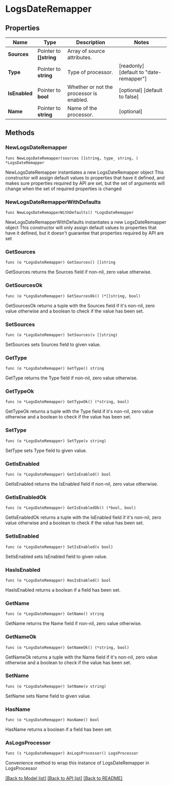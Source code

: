 # LogsDateRemapper

## Properties

Name | Type | Description | Notes
------------ | ------------- | ------------- | -------------
**Sources** | Pointer to **[]string** | Array of source attributes. | 
**Type** | Pointer to **string** | Type of processor. | [readonly] [default to "date-remapper"]
**IsEnabled** | Pointer to **bool** | Whether or not the processor is enabled. | [optional] [default to false]
**Name** | Pointer to **string** | Name of the processor. | [optional] 

## Methods

### NewLogsDateRemapper

`func NewLogsDateRemapper(sources []string, type_ string, ) *LogsDateRemapper`

NewLogsDateRemapper instantiates a new LogsDateRemapper object
This constructor will assign default values to properties that have it defined,
and makes sure properties required by API are set, but the set of arguments
will change when the set of required properties is changed

### NewLogsDateRemapperWithDefaults

`func NewLogsDateRemapperWithDefaults() *LogsDateRemapper`

NewLogsDateRemapperWithDefaults instantiates a new LogsDateRemapper object
This constructor will only assign default values to properties that have it defined,
but it doesn't guarantee that properties required by API are set

### GetSources

`func (o *LogsDateRemapper) GetSources() []string`

GetSources returns the Sources field if non-nil, zero value otherwise.

### GetSourcesOk

`func (o *LogsDateRemapper) GetSourcesOk() (*[]string, bool)`

GetSourcesOk returns a tuple with the Sources field if it's non-nil, zero value otherwise
and a boolean to check if the value has been set.

### SetSources

`func (o *LogsDateRemapper) SetSources(v []string)`

SetSources sets Sources field to given value.


### GetType

`func (o *LogsDateRemapper) GetType() string`

GetType returns the Type field if non-nil, zero value otherwise.

### GetTypeOk

`func (o *LogsDateRemapper) GetTypeOk() (*string, bool)`

GetTypeOk returns a tuple with the Type field if it's non-nil, zero value otherwise
and a boolean to check if the value has been set.

### SetType

`func (o *LogsDateRemapper) SetType(v string)`

SetType sets Type field to given value.


### GetIsEnabled

`func (o *LogsDateRemapper) GetIsEnabled() bool`

GetIsEnabled returns the IsEnabled field if non-nil, zero value otherwise.

### GetIsEnabledOk

`func (o *LogsDateRemapper) GetIsEnabledOk() (*bool, bool)`

GetIsEnabledOk returns a tuple with the IsEnabled field if it's non-nil, zero value otherwise
and a boolean to check if the value has been set.

### SetIsEnabled

`func (o *LogsDateRemapper) SetIsEnabled(v bool)`

SetIsEnabled sets IsEnabled field to given value.

### HasIsEnabled

`func (o *LogsDateRemapper) HasIsEnabled() bool`

HasIsEnabled returns a boolean if a field has been set.

### GetName

`func (o *LogsDateRemapper) GetName() string`

GetName returns the Name field if non-nil, zero value otherwise.

### GetNameOk

`func (o *LogsDateRemapper) GetNameOk() (*string, bool)`

GetNameOk returns a tuple with the Name field if it's non-nil, zero value otherwise
and a boolean to check if the value has been set.

### SetName

`func (o *LogsDateRemapper) SetName(v string)`

SetName sets Name field to given value.

### HasName

`func (o *LogsDateRemapper) HasName() bool`

HasName returns a boolean if a field has been set.


### AsLogsProcessor

`func (s *LogsDateRemapper) AsLogsProcessor() LogsProcessor`

Convenience method to wrap this instance of LogsDateRemapper in LogsProcessor

[[Back to Model list]](../README.md#documentation-for-models) [[Back to API list]](../README.md#documentation-for-api-endpoints) [[Back to README]](../README.md)


